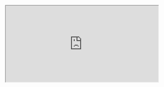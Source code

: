 <div class="video_container">
  <iframe class="arcana_video" title="Using Arcana Developer Dashboard!" allow="fullscreen;" width="500" height="250" src="https://youtube.com/embed/HfIvBGAhcqU">
  </iframe>
</div>
